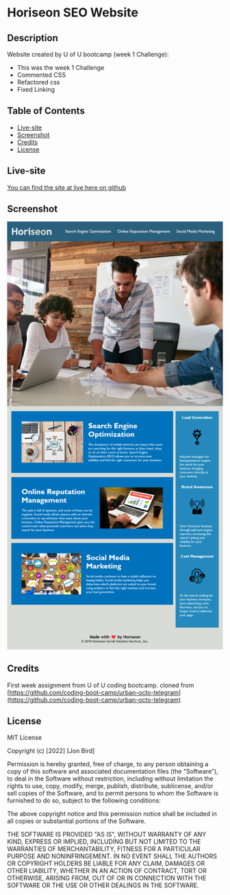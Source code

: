 # Horiseon SEO Website

## Description

Website created by U of U bootcamp (week 1 Challenge):

- This was the week 1 Challenge
- Commented CSS
- Refactored css
- Fixed Linking


## Table of Contents

- [Live-site](#live-site)
- [Screenshot](#screenshot)
- [Credits](#credits)
- [License](#license)

## Live-site

[You can find the site at live here on github](https://attidack.github.io/urban-octo-telegram/Develop/)

## Screenshot

![alt text](assets/images/screenshot.png)


## Credits

First week assignment from U of U coding bootcamp.  cloned from [https://github.com/coding-boot-camp/urban-octo-telegram](https://github.com/coding-boot-camp/urban-octo-telegram)

## License

MIT License

Copyright (c) [2022] [Jon Bird]

Permission is hereby granted, free of charge, to any person obtaining a copy
of this software and associated documentation files (the "Software"), to deal
in the Software without restriction, including without limitation the rights
to use, copy, modify, merge, publish, distribute, sublicense, and/or sell
copies of the Software, and to permit persons to whom the Software is
furnished to do so, subject to the following conditions:

The above copyright notice and this permission notice shall be included in all
copies or substantial portions of the Software.

THE SOFTWARE IS PROVIDED "AS IS", WITHOUT WARRANTY OF ANY KIND, EXPRESS OR
IMPLIED, INCLUDING BUT NOT LIMITED TO THE WARRANTIES OF MERCHANTABILITY,
FITNESS FOR A PARTICULAR PURPOSE AND NONINFRINGEMENT. IN NO EVENT SHALL THE
AUTHORS OR COPYRIGHT HOLDERS BE LIABLE FOR ANY CLAIM, DAMAGES OR OTHER
LIABILITY, WHETHER IN AN ACTION OF CONTRACT, TORT OR OTHERWISE, ARISING FROM,
OUT OF OR IN CONNECTION WITH THE SOFTWARE OR THE USE OR OTHER DEALINGS IN THE
SOFTWARE.
